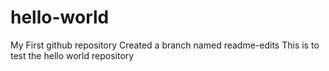 # hello-world
My First github repository
Created a branch named readme-edits
This is to test the hello world repository

